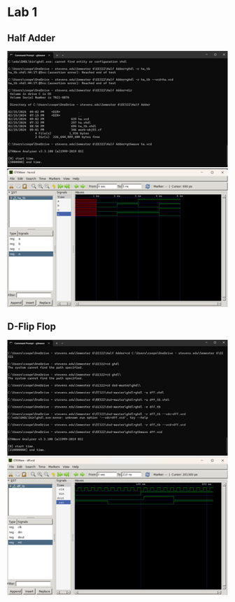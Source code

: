 # Lab 1
## Half Adder
![Half Adder CMD Prompt](https://github.com/cfoote5/EE322/blob/main/images/Screenshot%202024-02-25%20212213.png)
![GTKWave Portion](https://github.com/cfoote5/EE322/blob/main/images/Screenshot%202024-02-25%20214530.png)
## D-Flip Flop
![D-FlipFlop](https://github.com/cfoote5/EE322/blob/main/images/Screenshot%202024-02-25%20215904.png)
![GTKWave](https://github.com/cfoote5/EE322/blob/main/images/Screenshot%202024-02-25%20220001.png)
